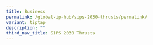 ```yaml
---
title: Business
permalink: /global-ip-hub/sips-2030-thrusts/permalink/
variant: tiptap
description: ""
third_nav_title: SIPS 2030 Thrusts
---
```

<p></p>